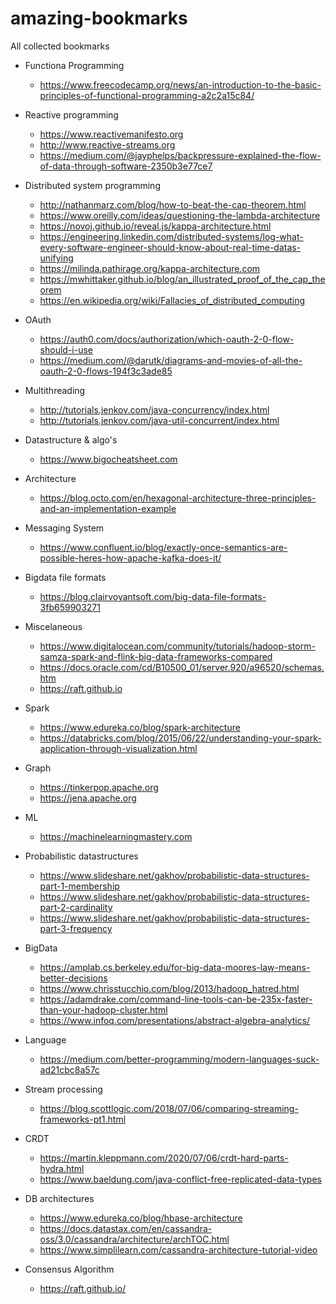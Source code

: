 # amazing-bookmarks
All collected bookmarks
- Functiona Programming
  - https://www.freecodecamp.org/news/an-introduction-to-the-basic-principles-of-functional-programming-a2c2a15c84/
- Reactive programming
  - https://www.reactivemanifesto.org
  - http://www.reactive-streams.org
  - https://medium.com/@jayphelps/backpressure-explained-the-flow-of-data-through-software-2350b3e77ce7
- Distributed system programming
  - http://nathanmarz.com/blog/how-to-beat-the-cap-theorem.html
  - https://www.oreilly.com/ideas/questioning-the-lambda-architecture
  - https://novoj.github.io/reveal.js/kappa-architecture.html
  - https://engineering.linkedin.com/distributed-systems/log-what-every-software-engineer-should-know-about-real-time-datas-unifying
  - https://milinda.pathirage.org/kappa-architecture.com
  - https://mwhittaker.github.io/blog/an_illustrated_proof_of_the_cap_theorem
  - https://en.wikipedia.org/wiki/Fallacies_of_distributed_computing
- OAuth
  - https://auth0.com/docs/authorization/which-oauth-2-0-flow-should-i-use
  - https://medium.com/@darutk/diagrams-and-movies-of-all-the-oauth-2-0-flows-194f3c3ade85
- Multithreading
  - http://tutorials.jenkov.com/java-concurrency/index.html
  - http://tutorials.jenkov.com/java-util-concurrent/index.html
- Datastructure & algo's
  - https://www.bigocheatsheet.com
- Architecture
  - https://blog.octo.com/en/hexagonal-architecture-three-principles-and-an-implementation-example
- Messaging System
  - https://www.confluent.io/blog/exactly-once-semantics-are-possible-heres-how-apache-kafka-does-it/
- Bigdata file formats
  - https://blog.clairvoyantsoft.com/big-data-file-formats-3fb659903271
- Miscelaneous
  - https://www.digitalocean.com/community/tutorials/hadoop-storm-samza-spark-and-flink-big-data-frameworks-compared
  - https://docs.oracle.com/cd/B10500_01/server.920/a96520/schemas.htm
  - https://raft.github.io
- Spark
  - https://www.edureka.co/blog/spark-architecture
  - https://databricks.com/blog/2015/06/22/understanding-your-spark-application-through-visualization.html
- Graph
  - https://tinkerpop.apache.org
  - https://jena.apache.org
- ML
  - https://machinelearningmastery.com
- Probabilistic datastructures
  - https://www.slideshare.net/gakhov/probabilistic-data-structures-part-1-membership
  - https://www.slideshare.net/gakhov/probabilistic-data-structures-part-2-cardinality
  - https://www.slideshare.net/gakhov/probabilistic-data-structures-part-3-frequency
- BigData
  - https://amplab.cs.berkeley.edu/for-big-data-moores-law-means-better-decisions
  - https://www.chrisstucchio.com/blog/2013/hadoop_hatred.html
  - https://adamdrake.com/command-line-tools-can-be-235x-faster-than-your-hadoop-cluster.html
  - https://www.infoq.com/presentations/abstract-algebra-analytics/
 
- Language
  - https://medium.com/better-programming/modern-languages-suck-ad21cbc8a57c
- Stream processing
  - https://blog.scottlogic.com/2018/07/06/comparing-streaming-frameworks-pt1.html
- CRDT
  - https://martin.kleppmann.com/2020/07/06/crdt-hard-parts-hydra.html
  - https://www.baeldung.com/java-conflict-free-replicated-data-types
- DB architectures
  - https://www.edureka.co/blog/hbase-architecture
  - https://docs.datastax.com/en/cassandra-oss/3.0/cassandra/architecture/archTOC.html
  - https://www.simplilearn.com/cassandra-architecture-tutorial-video
- Consensus Algorithm
  - https://raft.github.io/
